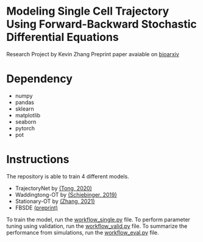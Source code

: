 # Modeling Single Cell Trajectory Using Forward-Backward Stochastic Differential Equations

Research Project by Kevin Zhang
Preprint paper avaiable on [bioarxiv]()

# Dependency

- numpy
- pandas
- sklearn
- matplotlib
- seaborn
- pytorch
- pot

# Instructions

The repository is able to train 4 different models.

- TrajectoryNet by [(Tong, 2020)]('https://github.com/KrishnaswamyLab/TrajectoryNet')
- Waddingtong-OT by [(Schiebinger, 2019)]('https://pubmed.ncbi.nlm.nih.gov/30712874/')
- Stationary-OT by [(Zhang, 2021)]('https://github.com/zsteve/StationaryOT')
- FBSDE [(preprint)]('https://www.biorxiv.org/content/10.1101/2023.08.10.552373v1.abstract')

To train the model, run the [workflow_single.py](workflow_single.py) file.
To perform parameter tuning using validation, run the [workflow_valid.py](workflow_valid.py) file.
To summarize the performance from simulations, run the [workflow_eval.py](workflow_eval.py) file.